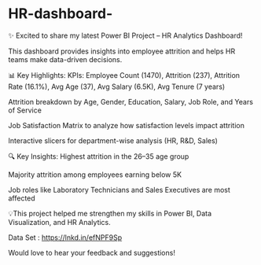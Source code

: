 # HR-dashboard-
✨ Excited to share my latest Power BI Project – HR Analytics Dashboard!

This dashboard provides insights into employee attrition and helps HR teams make data-driven decisions.

📊 Key Highlights:
KPIs: Employee Count (1470), Attrition (237), Attrition Rate (16.1%), Avg Age (37), Avg Salary (6.5K), Avg Tenure (7 years)

Attrition breakdown by Age, Gender, Education, Salary, Job Role, and Years of Service

Job Satisfaction Matrix to analyze how satisfaction levels impact attrition

Interactive slicers for department-wise analysis (HR, R&D, Sales)

🔍 Key Insights:
Highest attrition in the 26–35 age group

Majority attrition among employees earning below 5K

Job roles like Laboratory Technicians and Sales Executives are most affected

💡This project helped me strengthen my skills in Power BI, Data Visualization, and HR Analytics.

Data Set : https://lnkd.in/efNPF9Sp

Would love to hear your feedback and suggestions!
